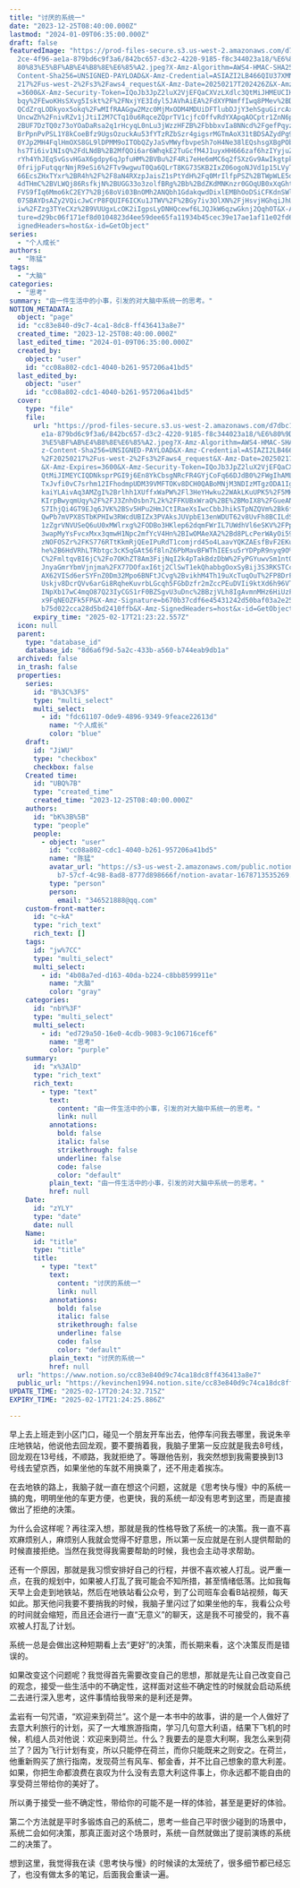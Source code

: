 ```yaml
---
title: "讨厌的系统一"
date: "2023-12-25T08:40:00.000Z"
lastmod: "2024-01-09T06:35:00.000Z"
draft: false
featuredImage: "https://prod-files-secure.s3.us-west-2.amazonaws.com/d7dbc101-8\
  2ce-4f96-ae1a-879bd6c9f3a6/842bc657-d3c2-4220-9185-f8c344023a18/%E6%80%9D%E8%\
  80%83%E5%BF%AB%E4%B8%8E%E6%85%A2.jpeg?X-Amz-Algorithm=AWS4-HMAC-SHA256&X-Amz-\
  Content-Sha256=UNSIGNED-PAYLOAD&X-Amz-Credential=ASIAZI2LB466QIU37XMN%2F20250\
  217%2Fus-west-2%2Fs3%2Faws4_request&X-Amz-Date=20250217T202426Z&X-Amz-Expires\
  =3600&X-Amz-Security-Token=IQoJb3JpZ2luX2VjEFQaCXVzLXdlc3QtMiJHMEUCIHKr01L%2F\
  bqy%2FEwoKHsSXvg5Iskt%2F%2FNxjYE3Idyl5JAVhAiEA%2FdXYPNmffIwq8PMev%2BDYnWljltN\
  QCdZrqLODkyox5okq%2FwMIfRAAGgw2Mzc0MjMxODM4MDUiDFTlubDJjY3ehSguGircAxoOD2lY2y\
  UncwZh%2FnivRZv1jJtiI2M7CTq10u6RqceZQprTV1cjfcOffvRdYXApqAOCptr1ZnN6pq%2Fl7v%\
  2BUF7DzTQ0z73oYOaDaRsa2q1rHcyqL0nLu3jWzzHFZB%2FbbbxvIa8NNcd%2FgefPqyzCwutKDLl\
  BrPpnPvPSL1Y8kCoeBfz9UgsOzuckAu53fYTzRZbSzr4gigsrMGTmAoX31tBDSAZydPg9bWw8iSLm\
  0YJp2MH4FqlHmOXS8GL9lDPMM9oITObQZyJaSvMWyfbvpeSh7oH4Ne38lEQshsgXBgPObwHUcBjN4\
  hs7Ti6iv1NIsQ%2FdLNdB%2B2MfQOi6ar6WhqkE2TuGcfM4J1uyxHH666zaf6hzIYyjuZ%2BPz7jY\
  rYh4YhJEqSvGsvHGaX6gdpy6qJpfuHM%2BVBu%2F4Ri7eHe6mMC6q2fSXzGv9AwIkgtpkkhzFQrVe\
  0frijpFutqqrNmjR9eSi6%2FTv9wgwuT0Qa6QLrT8KG73SKB2IxZ06ogoNJVd1p15LVyTY2OPKx1S\
  66EcsZHxTYxr%2BR4h%2F%2F8aN4RXzpJaisZ1sPtYdH%2Fq0MrIlfpPSZ%2BTWpWLE5dAgz2FBo0\
  4dTHmC%2BVLWQj86RsfkjN%2BUGG33o3zolfBRg%2Bb%2BdZKdMNKnzr0GOqUB0xXqGhtl3CigmJu\
  FVS9fIq6Mmo6kC2EY7%2Bj68oVi03BnOMh2ANQbh1GdakqwdDixlEMBhOoDSiCFKdnSWlk%2BjLDt\
  07SBAYDsAZy2VQicJwCrP8FQUIF6ICKu1JTWV%2F%2BGy7iv3OlXN%2FjHsvjHGhqiJhUz82iNtLa\
  iw%2FZzg3TYeCXz%2B9VUUgxLcOK2iIgpsLyDNHQcewf6LJQJkW6qzwGknj2QqhOT&X-Amz-Signa\
  ture=d29bc06f171ef8d0104823d4ee59dee65fa11934b45cec39e17ae1af11e02fd6&X-Amz-S\
  ignedHeaders=host&x-id=GetObject"
series:
  - "个人成长"
authors:
  - "陈猛"
tags:
  - "大脑"
categories:
  - "思考"
summary: "由一件生活中的小事，引发的对大脑中系统一的思考。"
NOTION_METADATA:
  object: "page"
  id: "cc83e840-d9c7-4ca1-8dc8-ff436413a8e7"
  created_time: "2023-12-25T08:40:00.000Z"
  last_edited_time: "2024-01-09T06:35:00.000Z"
  created_by:
    object: "user"
    id: "cc08a802-cdc1-4040-b261-957206a41bd5"
  last_edited_by:
    object: "user"
    id: "cc08a802-cdc1-4040-b261-957206a41bd5"
  cover:
    type: "file"
    file:
      url: "https://prod-files-secure.s3.us-west-2.amazonaws.com/d7dbc101-82ce-4f96-a\
        e1a-879bd6c9f3a6/842bc657-d3c2-4220-9185-f8c344023a18/%E6%80%9D%E8%80%8\
        3%E5%BF%AB%E4%B8%8E%E6%85%A2.jpeg?X-Amz-Algorithm=AWS4-HMAC-SHA256&X-Am\
        z-Content-Sha256=UNSIGNED-PAYLOAD&X-Amz-Credential=ASIAZI2LB466S7QP3G4D\
        %2F20250217%2Fus-west-2%2Fs3%2Faws4_request&X-Amz-Date=20250217T202322Z\
        &X-Amz-Expires=3600&X-Amz-Security-Token=IQoJb3JpZ2luX2VjEFQaCXVzLXdlc3\
        QtMiJIMEYCIQDNksprPGI9j6En8YkCbsgNRcFR4GYjCoFq66DJdB0%2FWgIhAMLWVTeKjg1\
        TxJvfi0vC7srhm12IFhodmpUDM39VMFTOKv8DCH0QABoMNjM3NDIzMTgzODA1IgwSHpyA93\
        kaiYLAivAq3AMZgI%2Brlhh1XUffxWaPW%2Fl3HeYHwku22WAkLKuUPK5%2F5MHuX4Fuotb\
        KIrpBwyqmUqy%2F%2FJ3ZnhOsbn7L2k%2FFKUBxWraQ%2BE%2BMoIX8%2FGueANyPMgssPV\
        S7IhjQi4GT9EJq6JVK%2BSv5HPu2HmJCtIRaeXsIwcCbbJhikSTpNZQVm%2Bk6f8Ia%2B49\
        QwPb7mVPX8STbKPHIw3RWcdUBIZx3PVAksJUVpbE13enWDUT62v8UvFh8BCILdS5q7u2%2F\
        1zZgrVNVUSeQ6uU0xMWlrxg%2FODBo3HKlep62dqmFWrIL7UWdhVl6eSKV%2FPpV5mo8avL\
        3wapMyYsFvcxMxx3qmwH1Npc2mfYcV4Hn%2BIwOMAeXA2%2Bd8PLcPerWAyOi59EU%2FfvE\
        zNOFOSZr%2FKS776RTtKkmRjQEeIPuRdT1comjrd45o4LaavYQKZAEsfBvF2EKu0%2FilZi\
        he%2B6HdVRhLTRbtgc3cK5qGAt56f8lnZ6PbMavBFWThIEEsu5rYDPpR9nyq9O%2FJKbJYO\
        C%2FmltqvBI6jC%2Fo7OKhZT8Am3FijNqI2k4pTakBdzDbW%2FyPGYuwvSm1ntQULFip7ZS\
        JnyaGmrYbmVjnjma%2FX77DOfaxI6tj2ClSwT1ekQhabbgOoxSyBij3S3RKSTCcps69Bjqk\
        AX62VISd6erSYFnZ0Dm32Mpo6BNFtJCvg%2BvikhM4Th19uXcTuqOuT%2FP8DrFIZbOS2YB\
        Uskjv8DcrQVv6arGi8RqheKuvrbLGcqh5FGbDzfr2mZccPEuDVIi9ktXd6h96VTxeV7vjM9\
        INpXb17wC4mqO87Q23IyCGS1rF0BZSgvU3uDnc%2BBzjVLh8IgAvmnMHz6HiUzFocxWo13W\
        x9FqNEOZFk5FP&X-Amz-Signature=b670b37cdf6e45431242d50baf03a2e2551317c5d\
        b75d022cca28d5bd2410ffb&X-Amz-SignedHeaders=host&x-id=GetObject"
      expiry_time: "2025-02-17T21:23:22.557Z"
  icon: null
  parent:
    type: "database_id"
    database_id: "8d6a6f9d-5a2c-433b-a560-b744eab9db1a"
  archived: false
  in_trash: false
  properties:
    series:
      id: "B%3C%3FS"
      type: "multi_select"
      multi_select:
        - id: "fdc61107-0de9-4896-9349-9feace22613d"
          name: "个人成长"
          color: "blue"
    draft:
      id: "JiWU"
      type: "checkbox"
      checkbox: false
    Created time:
      id: "UBQ%7B"
      type: "created_time"
      created_time: "2023-12-25T08:40:00.000Z"
    authors:
      id: "bK%3B%5B"
      type: "people"
      people:
        - object: "user"
          id: "cc08a802-cdc1-4040-b261-957206a41bd5"
          name: "陈猛"
          avatar_url: "https://s3-us-west-2.amazonaws.com/public.notion-static.com/775523\
            b7-57cf-4c98-8ad8-8777d898666f/notion-avatar-1678713535269.png"
          type: "person"
          person:
            email: "346521888@qq.com"
    custom-front-matter:
      id: "c~kA"
      type: "rich_text"
      rich_text: []
    tags:
      id: "jw%7CC"
      type: "multi_select"
      multi_select:
        - id: "4b08a7ed-d163-40da-b224-c8bb8599911e"
          name: "大脑"
          color: "gray"
    categories:
      id: "nbY%3F"
      type: "multi_select"
      multi_select:
        - id: "ed729a50-16e0-4cdb-9083-9c106716cef6"
          name: "思考"
          color: "purple"
    summary:
      id: "x%3AlD"
      type: "rich_text"
      rich_text:
        - type: "text"
          text:
            content: "由一件生活中的小事，引发的对大脑中系统一的思考。"
            link: null
          annotations:
            bold: false
            italic: false
            strikethrough: false
            underline: false
            code: false
            color: "default"
          plain_text: "由一件生活中的小事，引发的对大脑中系统一的思考。"
          href: null
    Date:
      id: "zYLY"
      type: "date"
      date: null
    Name:
      id: "title"
      type: "title"
      title:
        - type: "text"
          text:
            content: "讨厌的系统一"
            link: null
          annotations:
            bold: false
            italic: false
            strikethrough: false
            underline: false
            code: false
            color: "default"
          plain_text: "讨厌的系统一"
          href: null
  url: "https://www.notion.so/cc83e840d9c74ca18dc8ff436413a8e7"
  public_url: "https://kevinchen1994.notion.site/cc83e840d9c74ca18dc8ff436413a8e7"
UPDATE_TIME: "2025-02-17T20:24:32.715Z"
EXPIRY_TIME: "2025-02-17T21:24:25.886Z"

---
```

<link rel="stylesheet" href="https://cdn.jsdelivr.net/npm/katex@0.16.2/dist/katex.min.css" integrity="sha384-bYdxxUwYipFNohQlHt0bjN/LCpueqWz13HufFEV1SUatKs1cm4L6fFgCi1jT643X" crossorigin="anonymous">


早上去上班走到小区门口，碰见一个朋友开车出去，他停车问我去哪里，我说朱辛庄地铁站，他说他去回龙观，要不要捎着我，我脑子里第一反应就是我去8号线，回龙观在13号线，不顺路，我就拒绝了。等跟他告别，我突然想到我需要换到13号线去望京西，如果坐他的车就不用换乘了，还不用走着挨冻。


在去地铁的路上，我脑子就一直在想这个问题，这就是《思考快与慢》中的系统一搞的鬼，明明坐他的车更方便，也更快，我的系统一却没有思考到这里，而是直接做出了拒绝的决策。


为什么会这样呢？再往深入想，那就是我的性格导致了系统一的决策。我一直不喜欢麻烦别人，麻烦别人我就会觉得不好意思，所以第一反应就是在别人提供帮助的时候直接拒绝。当然在我觉得我需要帮助的时候，我也会主动寻求帮助。


还有一个原因，那就是我习惯安排好自己的行程，并很不喜欢被人打乱。说严重一点，在我的规划中，如果被人打乱了我可能会不知所措，甚至情绪低落。比如我每天早上会走到地铁站，然后在地铁站看公众号，到了公司班车会看B站视频，每天如此。那天他问我要不要捎我的时候，我脑子里闪过了如果坐他的车，我看公众号的时间就会缩短，而且还会进行一直“无意义”的聊天，这是我不可接受的，我不喜欢被人打乱了计划。


系统一总是会做出这种短期看上去“更好”的决策，而长期来看，这个决策反而是错误的。


如果改变这个问题呢？我觉得首先需要改变自己的思想，那就是先让自己改变自己的观念，接受一些生活中的不确定性，这样面对这些不确定性的时候就会启动系统二去进行深入思考，这件事情给我带来的是利还是弊。


孟岩有一句咒语，“欢迎来到荷兰”。这个是一本书中的故事，讲的是一个人做好了去意大利旅行的计划，买了一大堆旅游指南，学习几句意大利语，结果下飞机的时候，机组人员对他说：欢迎来到荷兰。什么？我要去的是意大利啊，我怎么来到荷兰了？因为飞行计划有变，所以只能停在荷兰，而你只能既来之则安之。在荷兰，他重新购买了旅行指南，发现荷兰有风车、郁金香，并不比自己想象的意大利差。如果，你把生命都浪费在哀叹为什么没有去意大利这件事上，你永远都不能自由的享受荷兰带给你的美好了。


所以勇于接受一些不确定性，带给你的可能不是一样的体验，甚至是更好的体验。


第二个方法就是平时多锻炼自己的系统二，思考一些自己平时很少碰到的场景中，系统二会如何决策，那真正面对这个场景时，系统一自然就做出了提前演练的系统二的决策了。


想到这里，我觉得我在读《思考快与慢》的时候读的太笼统了，很多细节都已经忘了，也没有做太多的笔记，后面我会重读一遍。

